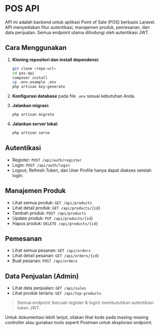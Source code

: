# POS API

API ini adalah backend untuk aplikasi Point of Sale (POS) berbasis Laravel. API menyediakan fitur autentikasi, manajemen produk, pemesanan, dan data penjualan. Semua endpoint utama dilindungi oleh autentikasi JWT.

## Cara Menggunakan

1. **Kloning repositori dan install dependensi:**
    ```bash
    git clone <repo-url>
    cd pos-api
    composer install
    cp .env.example .env
    php artisan key:generate
    ```

2. **Konfigurasi database** pada file `.env` sesuai kebutuhan Anda.

3. **Jalankan migrasi:**
    ```bash
    php artisan migrate
    ```

4. **Jalankan server lokal:**
    ```bash
    php artisan serve
    ```

## Autentikasi

- Register: `POST /api/auth/register`
- Login: `POST /api/auth/login`
- Logout, Refresh Token, dan User Profile hanya dapat diakses setelah login.

## Manajemen Produk

- Lihat semua produk: `GET /api/products`
- Lihat detail produk: `GET /api/products/{id}`
- Tambah produk: `POST /api/products`
- Update produk: `PUT /api/products/{id}`
- Hapus produk: `DELETE /api/products/{id}`

## Pemesanan

- Lihat semua pesanan: `GET /api/orders`
- Lihat detail pesanan: `GET /api/orders/{id}`
- Buat pesanan: `POST /api/orders`

## Data Penjualan (Admin)

- Lihat data penjualan: `GET /api/sales`
- Lihat produk terlaris: `GET /api/top-products`

> Semua endpoint (kecuali register & login) membutuhkan autentikasi token JWT.

Untuk dokumentasi lebih lanjut, silakan lihat kode pada masing-masing controller atau gunakan tools seperti Postman untuk eksplorasi endpoint.